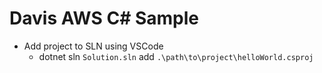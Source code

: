 # Davis AWS C# Sample

- Add project to SLN using VSCode
  - dotnet sln `Solution.sln` add  `.\path\to\project\helloWorld.csproj`

